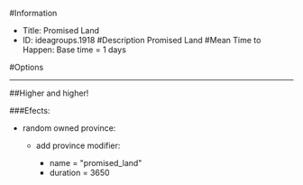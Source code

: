 #Information
 - Title: Promised Land
 - ID: ideagroups.1918
#Description
Promised Land
#Mean Time to Happen:
Base time = 1 days

#Options

___
##Higher and higher!

###Efects:<ul><li>random owned province:</li><ul><li>add province modifier:</li><ul><li>name = "promised_land"</li><li>duration = 3650</li></ul></ul></ul>
